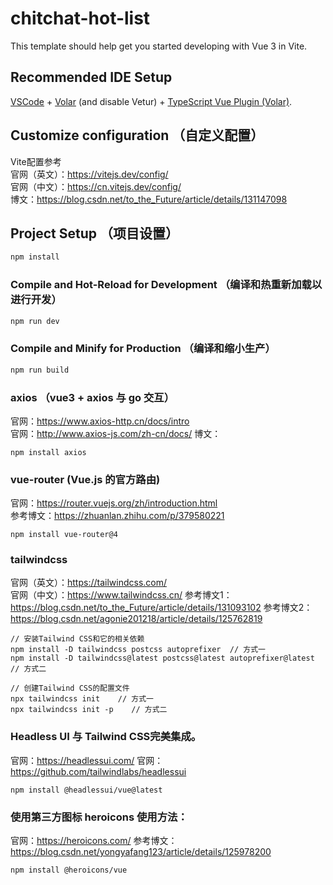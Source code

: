 # chitchat-hot-list

This template should help get you started developing with Vue 3 in Vite.

## Recommended IDE Setup

[VSCode](https://code.visualstudio.com/) + [Volar](https://marketplace.visualstudio.com/items?itemName=Vue.volar) (and disable Vetur) + [TypeScript Vue Plugin (Volar)](https://marketplace.visualstudio.com/items?itemName=Vue.vscode-typescript-vue-plugin).

## Customize configuration （自定义配置）

Vite配置参考  
官网（英文）：https://vitejs.dev/config/  
官网（中文）：https://cn.vitejs.dev/config/  
博文：https://blog.csdn.net/to_the_Future/article/details/131147098

## Project Setup （项目设置）

```sh
npm install
```

### Compile and Hot-Reload for Development （编译和热重新加载以进行开发）

```sh
npm run dev
```

### Compile and Minify for Production （编译和缩小生产）

```sh
npm run build
```

### axios （vue3 + axios 与 go 交互）
官网：https://www.axios-http.cn/docs/intro  
官网：http://www.axios-js.com/zh-cn/docs/ 
博文：
```
npm install axios
```

### vue-router (Vue.js 的官方路由) 
官网：https://router.vuejs.org/zh/introduction.html  
参考博文：https://zhuanlan.zhihu.com/p/379580221
```
npm install vue-router@4    
```

### tailwindcss
官网（英文）：https://tailwindcss.com/  
官网（中文）：https://www.tailwindcss.cn/
参考博文1：https://blog.csdn.net/to_the_Future/article/details/131093102
参考博文2：https://blog.csdn.net/agonie201218/article/details/125762819
```
// 安装Tailwind CSS和它的相关依赖
npm install -D tailwindcss postcss autoprefixer  // 方式一
npm install -D tailwindcss@latest postcss@latest autoprefixer@latest    // 方式二

// 创建Tailwind CSS的配置文件
npx tailwindcss init    // 方式一
npx tailwindcss init -p    // 方式二
```

### Headless UI 与 Tailwind CSS完美集成。
官网：https://headlessui.com/
官网：https://github.com/tailwindlabs/headlessui
```
npm install @headlessui/vue@latest
```

### 使用第三方图标 heroicons 使用方法：
官网：https://heroicons.com/
参考博文：https://blog.csdn.net/yongyafang123/article/details/125978200
```
npm install @heroicons/vue
```